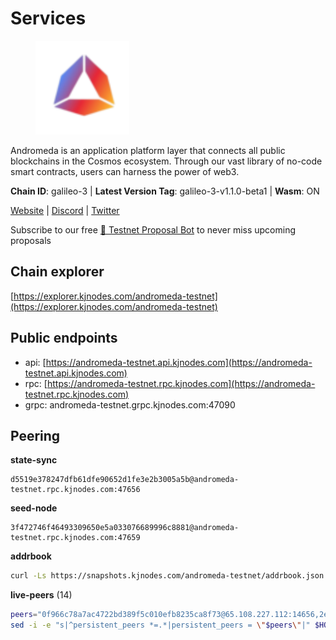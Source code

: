 # Services

<figure><img src="https://raw.githubusercontent.com/kj89/cosmos-images/main/logos/andromeda.png" width="150" alt=""><figcaption></figcaption></figure>

Andromeda is an application platform layer that connects all  public blockchains in the Cosmos ecosystem. Through our vast  library of no-code smart contracts, users can harness the power of web3.

**Chain ID**: galileo-3 | **Latest Version Tag**: galileo-3-v1.1.0-beta1 | **Wasm**: ON

[Website](https://www.andromedaprotocol.io) | [Discord](https://discord.gg/wzM3kSN3sE) | [Twitter](https://twitter.com/andromedaprot)



Subscribe to our free [🤖 Testnet Proposal Bot](https://t.me/kjnodes_testnet_proposal_bot) to never miss upcoming proposals


## Chain explorer
[https://explorer.kjnodes.com/andromeda-testnet](https://explorer.kjnodes.com/andromeda-testnet)

## Public endpoints

* api: [https://andromeda-testnet.api.kjnodes.com](https://andromeda-testnet.api.kjnodes.com)
* rpc: [https://andromeda-testnet.rpc.kjnodes.com](https://andromeda-testnet.rpc.kjnodes.com)
* grpc: andromeda-testnet.grpc.kjnodes.com:47090

## Peering

**state-sync**

```text
d5519e378247dfb61dfe90652d1fe3e2b3005a5b@andromeda-testnet.rpc.kjnodes.com:47656
```

**seed-node**

```text
3f472746f46493309650e5a033076689996c8881@andromeda-testnet.rpc.kjnodes.com:47659
```

**addrbook**
```bash
curl -Ls https://snapshots.kjnodes.com/andromeda-testnet/addrbook.json > $HOME/.andromedad/config/addrbook.json
```

**live-peers** (14)
```bash
peers="0f966c78a7ac4722bd389f5c010efb8235ca8f73@65.108.227.112:14656,2e6164a7c45c1840494af5db9bc54aacc39a065e@85.239.233.241:26656,d5519e378247dfb61dfe90652d1fe3e2b3005a5b@65.109.68.190:47656,cc1c2cd585792d81a041e9098e36814dc8d1e6ae@213.239.207.165:28756,a14e423bd01f55bdc29c2eeac99aaa0398e94228@45.14.194.212:26656,7ff2aaa5c49a0907e52689cc90fa416ec70e06a4@185.245.182.152:30656,72bba2142c9cada7e4b8e861fb79e8a66e345d99@95.217.236.79:50656,4cd929e58c35970289659e402a582115671baaee@65.109.106.91:25656,443a51f595c9ca16273ca6146db1375e4223a91f@172.93.110.154:26656,debdccc98a2f6ed72561d7866381003903197935@144.126.142.78:29656,3b998a882d8d9bcb2869eef988af86254e0e9602@89.116.29.20:26656,e61f287d51edab6f6dbe00a8b804614443ee6f82@80.85.242.117:26656,19f9022eb4d36164288deec5b0badc1ba2e9a1af@89.163.164.110:26656,093a6c911937d6d870780003c2b0a39c050d9d85@194.31.109.199:26656"
sed -i -e "s|^persistent_peers *=.*|persistent_peers = \"$peers\"|" $HOME/.andromedad/config/config.toml
```
